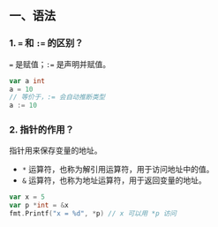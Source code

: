 ## 一、语法

### 1. `=` 和 `:=` 的区别？

`=` 是赋值；`:=` 是声明并赋值。

```go
var a int
a = 10
// 等价于，:= 会自动推断类型
a := 10
```

### 2. 指针的作用？

指针用来保存变量的地址。

- `*` 运算符，也称为解引用运算符，用于访问地址中的值。
- `&` 运算符，也称为地址运算符，用于返回变量的地址。

```go
var x = 5
var p *int = &x
fmt.Printf("x = %d", *p) // x 可以用 *p 访问
```


